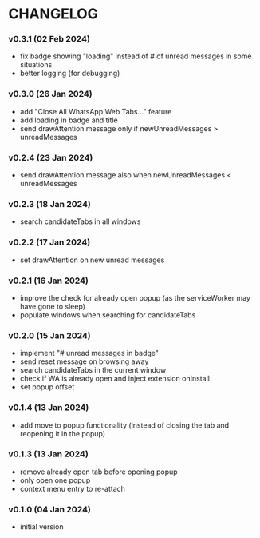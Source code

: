  # CHANGELOG

 ### v0.3.1 (02 Feb 2024)
 - fix badge showing "loading" instead of # of unread messages in some situations
 - better logging (for debugging)

 ### v0.3.0 (26 Jan 2024)
 - add "Close All WhatsApp Web Tabs..." feature
 - add loading in badge and title
 - send drawAttention message only if newUnreadMessages > unreadMessages

 ### v0.2.4 (23 Jan 2024)
 - send drawAttention message also when newUnreadMessages < unreadMessages
 
 ### v0.2.3 (18 Jan 2024)
 - search candidateTabs in all windows
 
 ### v0.2.2 (17 Jan 2024)
 - set drawAttention on new unread messages
 
 ### v0.2.1 (16 Jan 2024)
 - improve the check for already open popup (as the serviceWorker may have gone to sleep)
 - populate windows when searching for candidateTabs
 
 ### v0.2.0 (15 Jan 2024)
 - implement "# unread messages in badge"
 - send reset message on browsing away
 - search candidateTabs in the current window
 - check if WA is already open and inject extension onInstall
 - set popup offset
 
 ### v0.1.4 (13 Jan 2024)
 - add move to popup functionality (instead of closing the tab and reopening it in the popup)
 
 ### v0.1.3 (13 Jan 2024)
 - remove already open tab before opening popup
 - only open one popup
 - context menu entry to re-attach

 ### v0.1.0 (04 Jan 2024)
 - initial version

